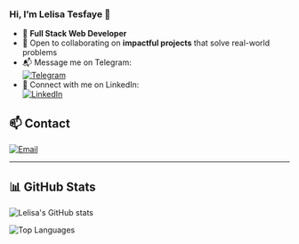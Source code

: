 ### Hi, I’m Lelisa Tesfaye 👋  

- 🎯 **Full Stack Web Developer**
- 🤝 Open to collaborating on **impactful projects** that solve real-world problems  
- 📬 Message me on Telegram:  
  [![Telegram](https://img.shields.io/badge/Telegram-2CA5E0?style=for-the-badge&logo=telegram&logoColor=white)](https://t.me/jejksow)  
- 🔗 Connect with me on LinkedIn:  
  [![LinkedIn](https://img.shields.io/badge/LinkedIn-blue?logo=linkedin&logoColor=white&style=for-the-badge)](https://www.linkedin.com/in/lelisa-tesfaye-b04328336)  

## 📫 Contact  
[![Email](https://img.shields.io/badge/Email-kekikoki4@gmail.com-D14836?style=for-the-badge&logo=gmail&logoColor=white)](mailto:kekikoki4@gmail.com)

---

## 📊 GitHub Stats

![Lelisa's GitHub stats](https://github-readme-stats.vercel.app/api?username=1lelanta&show_icons=true&theme=tokyonight)

![Top Languages](https://github-readme-stats.vercel.app/api/top-langs/?username=1lelanta&layout=compact&theme=tokyonight)
